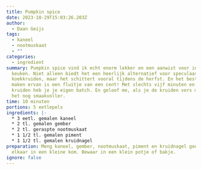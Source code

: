```yaml
---
title: Pumpkin spice
date: 2023-10-29T15:03:26.203Z
author:
  - Daan Geijs
tags:
  - kaneel
  - nootmuskaat
  - ""
categories:
  - ingredient
summary: Pumpkin spice vind ik echt enorm lekker en een aanwist voor in de
  keuken. Niet alleen biedt het een heerlijk alternatief voor speculaas of
  koekkruiden, maar het schittert vooral tijdens de herfst. En het beste? Het
  maken ervan is een fluitje van een cent! Met slechts vijf minuten en vijf
  kruiden heb je je eigen batch. En geloof me, als je de kruiden vers maalt, is
  het nog smaakvoller.
time: 10 minuten
portions: 5 eetlepels
ingredients: |-
  * 3 eetl. gemalen kaneel
  * 2 tl. gemalen gember
  * 2 tl. geraspte nootmuskaat
  * 1 1/2 tl. gemalen piment
  * 1 1/2 tl. gemalen kruidnagel
preparation: Meng kaneel, gember, nootmuskaat, piment en kruidnagel goed door
  elkaar in een kleine kom. Bewaar in een klein potje of bakje.
ignore: false
---
```

